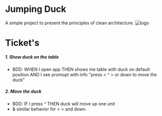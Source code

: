 # Jumping Duck
A simple project to present the principles of clean architecture.
![logo](https://rawcdn.githack.com/koualsky/jumping-duck/develop/jumping-duck.png)

# Ticket's

##### 1. Show duck on the table
* BDD: WHEN I open app THEN shows me table with duck on default position 
AND I see promopt with info "press < ^ > or down to move the duck"

##### 2. Move the duck
* BDD: IF I press ^ THEN duck will move up one unit
* & similar behavior for < > and down.